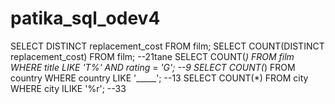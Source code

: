 # patika_sql_odev4
SELECT DISTINCT replacement_cost FROM film;
SELECT COUNT(DISTINCT replacement_cost) FROM film; --21tane
SELECT COUNT(*) FROM film WHERE title LIKE 'T%' AND rating = 'G'; --9
SELECT COUNT(*) FROM country WHERE country LIKE '_____'; --13
SELECT COUNT(*) FROM city WHERE city ILIKE '%r'; --33
